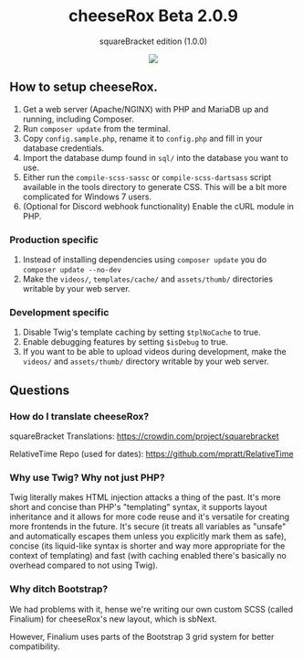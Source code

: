 <h1 align="center">cheeseRox Beta 2.0.9</h1>
<p align="center">squareBracket edition (1.0.0)</p>

<p align="center">
<img src="https://user-images.githubusercontent.com/54495659/158865311-fdb2b3e7-107f-46c8-908b-72aa9098bdfb.png">
</p>

<!--<h3 align="center"><a href="https://squarebracket.veselcraft.ru/">cheeseRox's live website</a></h3>-->

## How to setup cheeseRox.
1. Get a web server (Apache/NGINX) with PHP and MariaDB up and running, including Composer.
1. Run `composer update` from the terminal.
1. Copy `config.sample.php`, rename it to `config.php` and fill in your database credentials.
1. Import the database dump found in `sql/` into the database you want to use.
1. Either run the `compile-scss-sassc` or `compile-scss-dartsass` script available in the tools directory to generate CSS. This will be a bit more complicated for Windows 7 users.
1. (Optional for Discord webhook functionality) Enable the cURL module in PHP.

### Production specific
1. Instead of installing dependencies using `composer update` you do `composer update --no-dev`
1. Make the `videos/`, `templates/cache/` and `assets/thumb/` directories writable by your web server.

### Development specific
1. Disable Twig's template caching by setting `$tplNoCache` to true.
1. Enable debugging features by setting `$isDebug` to true.
1. If you want to be able to upload videos during development, make the `videos/` and `assets/thumb/` directory writable by your web server.

## Questions

### How do I translate cheeseRox?
squareBracket Translations: https://crowdin.com/project/squarebracket

RelativeTime Repo (used for dates): https://github.com/mpratt/RelativeTime

### Why use Twig? Why not just PHP?
Twig literally makes HTML injection attacks a thing of the past. It's more short and concise than PHP's "templating" syntax, it supports layout inheritance and it allows for more code reuse and it's versatile for creating more frontends in the future. It's secure (it treats all variables as "unsafe" and automatically escapes them unless you explicitly mark them as safe), concise (its liquid-like syntax is shorter and way more appropriate for the context of templating) and fast (with caching enabled there's basically no overhead compared to not using Twig).

### Why ditch Bootstrap?
We had problems with it, hense we're writing our own custom SCSS (called Finalium) for cheeseRox's new layout, which is sbNext.

However, Finalium uses parts of the Bootstrap 3 grid system for better compatibility.
